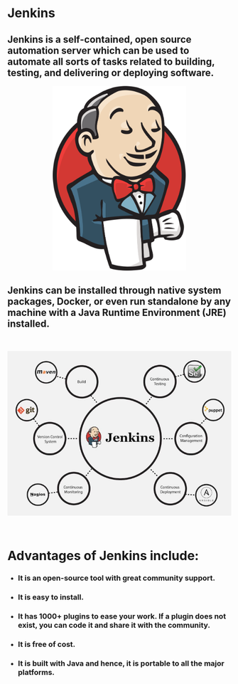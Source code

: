 # Jenkins

## Jenkins is a self-contained, open source automation server which can be used to automate all sorts of tasks related to building, testing, and delivering or deploying software. 

<p align="center">
    <img width=300" src="../images/jenkins-logo.png" alt="Jenkins Logo">
</p>

## Jenkins can be installed through native system packages, Docker, or even run standalone by any machine with a Java Runtime Environment (JRE) installed.

&nbsp;

<p align="center">
    <img width=600" src="../images/jenkins-integration.PNG" alt="Jenkins Integration">
</p>

&nbsp;

# Advantages of Jenkins include:
- ### It is an open-source tool with great community support.
- ### It is easy to install.
- ### It has 1000+ plugins to ease your work. If a plugin does not exist, you can code it and share it with the community.
- ### It is free of cost.
- ### It is built with Java and hence, it is portable to all the major platforms.
